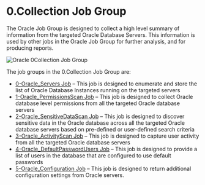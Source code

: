 # 0.Collection Job Group

The Oracle Job Group is designed to collect a high level summary of information from the targeted
Oracle Database Servers. This information is used by other jobs in the Oracle Job Group for further
analysis, and for producing reports.

![Oracle 0Collection Job Group](/img/product_docs/accessanalyzer/11.6/accessanalyzer/solutions/databases/oracle/collection/0collection.webp)

The job groups in the 0.Collection Job Group are:

- [0-Oracle_Servers Job](/docs/accessanalyzer/11.6/solutions/databases/oracle/collection/0-oracle_servers.md)
  – This job is designed to enumerate and store the list of Oracle Database Instances running on the
  targeted servers
- [1-Oracle_PermissionsScan Job](/docs/accessanalyzer/11.6/solutions/databases/oracle/collection/1-oracle_permissionsscan.md)
  – This job is designed to collect Oracle database level permissions from all the targeted Oracle
  database servers
- [2-Oracle_SensitiveDataScan Job](/docs/accessanalyzer/11.6/solutions/databases/oracle/collection/2-oracle_sensitivedatascan.md)
  – This job is designed to discover sensitive data in the Oracle database across all the targeted
  Oracle database servers based on pre-defined or user-defined search criteria
- [3-Oracle_ActivityScan Job](/docs/accessanalyzer/11.6/solutions/databases/oracle/collection/3-oracle_activityscan.md)
  – This job is designed to capture user activity from all the targeted Oracle database servers
- [4-Oracle_DefaultPasswordUsers Job](/docs/accessanalyzer/11.6/solutions/databases/oracle/collection/4-oracle_defaultpasswordusers.md)
  – This job is designed to provide a list of users in the database that are configured to use
  default passwords
- [5-Oracle_Configuration Job](/docs/accessanalyzer/11.6/solutions/databases/oracle/collection/5-oracle_configuration.md)
  – This job is designed to return additional configuration settings from Oracle servers.
